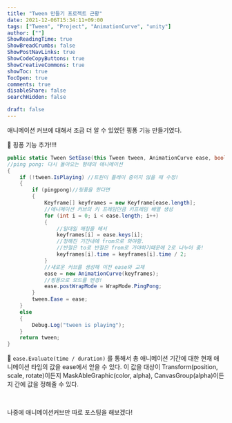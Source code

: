```yaml
---
title: "Tween 만들기 프로젝트 근황"
date: 2021-12-06T15:34:11+09:00
tags: ["Tween", "Project", "AnimationCurve", "unity"]
author: [""]
ShowReadingTime: true
ShowBreadCrumbs: false
ShowPostNavLinks: true
ShowCodeCopyButtons: true
ShowCreativeCommons: true
showToc: true
TocOpen: true
comments: true
disableShare: false
searchHidden: false

draft: false
---
```


애니메이션 커브에 대해서 조금 더 알 수 있었던 핑퐁 기능 만들기였다.


🍑 핑퐁 기능 추가!!!!
```csharp
public static Tween SetEase(this Tween tween, AnimationCurve ease, bool pingpong = false)
//ping pong: 다시 돌아오는 형태의 애니메이션
{
    if (!tween.IsPlaying) //트윈이 플레이 중이지 않을 때 수정!
    {
        if (pingpong)//핑퐁을 한다면
        {
            Keyframe[] keyframes = new Keyframe[ease.length];
            //애니메이션 커브의 키 프레임만큼 키프레임 배열 생성
            for (int i = 0; i < ease.length; i++)
            {
                //일대일 매칭을 해서
                keyframes[i] = ease.keys[i];
                //정해진 기간내에 from으로 와야함. 
                //반절은 to로 반절은 from로 가야하기때문에 2로 나누어 줌!
                keyframes[i].time = keyframes[i].time / 2;
            }
            //새로운 커브를 생성해 이전 ease와 교체
            ease = new AnimationCurve(keyframes);
            //핑퐁으로 모드를 변경!
            ease.postWrapMode = WrapMode.PingPong;
        }
        tween.Ease = ease;
    }
    else
    {
        Debug.Log("tween is playing");
    }
    return tween;
}
```

💚 `ease.Evaluate(time / duration)` 를 통해서 총 애니메이션 기간에 대한 현재 애니메이션 타임의 값을 ease에서 얻을 수 있다. 이 값을 대상이 Transform(position, scale, rotate)이든지 MaskAbleGraphic(color, alpha), CanvasGroup(alpha)이든지 간에 값을 정해줄 수 있다.

<br>

나중에 애니메이션커브만 따로 포스팅을 해보겠다!
